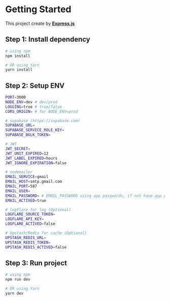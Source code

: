 # Getting Started

This project create by [**Express.js**](https://expressjs.com)

## Step 1: Install dependency

```bash
# using npm
npm install

# OR using Yarn
yarn install
```

## Step 2: Setup ENV

```bash
PORT=3000
NODE_ENV=dev # dev/prod
LOGGING=true # true/false
CORS_ORIGIN= # for NODE_ENV=prod

# supabase (https://supabase.com)
SUPABASE_URL=
SUPABASE_SERVICE_ROLE_KEY=
SUPABASE_BULK_TOKEN=

# JWT
JWT_SECRET=
JWT_UNIT_EXPIRED=12
JWT_LABEL_EXPIRED=hours
JWT_IGNORE_EXPIRATION=false

# nodemailer
EMAIL_SERVICE=gmail
EMAIL_HOST=smtp.gmail.com
EMAIL_PORT=587
EMAIL_USER=
EMAIL_PASSWORD= # EMAIL_PASSWORD using app passwords, if not have app passwords, click here : https://myaccount.google.com/apppasswords
EMAIL_ACTIVED=true

# logflare for log (Optional)
LOGFLARE_SOURCE_TOKEN=
LOGFLARE_API_KEY=
LOGFLARE_ACTIVED=false

# Upstash/Redis for cache (Optional)
UPSTASH_REDIS_URL=
UPSTASH_REDIS_TOKEN=
UPSTASH_REDIS_ACTIVED=false
```

## Step 3: Run project

```bash
# using npm
npm run dev

# OR using Yarn
yarn dev
```
